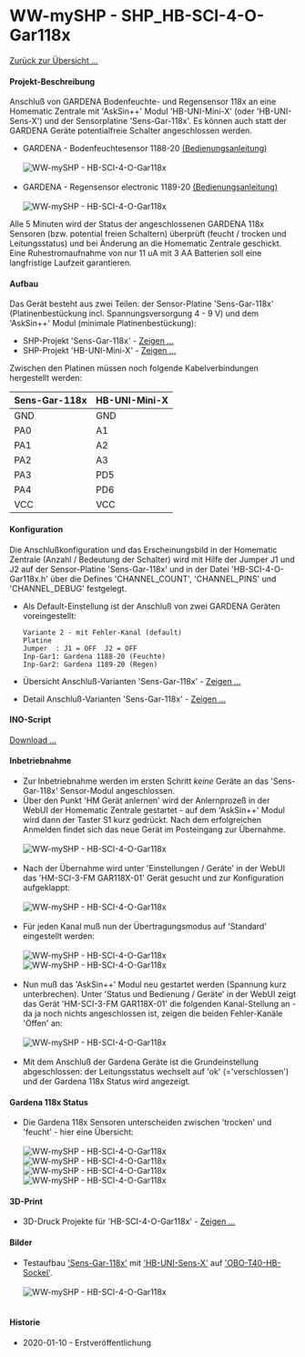 # WW-mySHP - SHP_HB-SCI-4-O-Gar118x

[Zurück zur Übersicht ...](../README.md)

#### Projekt-Beschreibung

Anschluß von GARDENA Bodenfeuchte- und Regensensor 118x an eine Homematic Zentrale mit 'AskSin++' Modul 'HB-UNI-Mini-X' (oder 'HB-UNI-Sens-X') und der Sensorplatine 'Sens-Gar-118x'. Es können auch statt der GARDENA Geräte potentialfreie Schalter angeschlossen werden.

  - GARDENA - Bodenfeuchtesensor 1188-20 [(Bedienungsanleitung)](./bin/GARDENA_Anleitung_1188-20_Feuchtesensor.pdf)
<br><br>
![WW-mySHP - HB-SCI-4-O-Gar118x](./img/Gardena_1188-20_pic.jpg "GARDENA - Bodenfeuchtesensor 1188-20")
<br><br>
  - GARDENA - Regensensor electronic 1189-20 [(Bedienungsanleitung)](./bin/GARDENA_Anleitung_1189-20_Regensensor.pdf)
<br><br>
![WW-mySHP - HB-SCI-4-O-Gar118x](./img/Gardena_1189-20_pic.jpg "GARDENA - Regensensor electronic Gardena_1189-20")

Alle 5 Minuten wird der Status der angeschlossenen GARDENA 118x Sensoren (bzw. potential freien Schaltern) überprüft (feucht / trocken und Leitungsstatus) und bei Änderung an die Homematic Zentrale geschickt. Eine Ruhestromaufnahme von nur 11 uA mit 3 AA Batterien soll eine langfristige Laufzeit garantieren.

#### Aufbau
Das Gerät besteht aus zwei Teilen: der Sensor-Platine 'Sens-Gar-118x' (Platinenbestückung incl. Spannungsversorgung 4 - 9 V) und dem 'AskSin++' Modul (minimale Platinenbestückung):
  - SHP-Projekt 'Sens-Gar-118x' - [Zeigen ...](https://github.com/wolwin/WW-mySHP/blob/master/SHP_Sens-Gar-118x/README.md "Zeigen ...")
  - SHP-Projekt 'HB-UNI-Mini-X' - [Zeigen ...](https://github.com/wolwin/WW-mySHP/blob/master/SHP_HB-UNI-Mini-X/README.md "Zeigen ...")

Zwischen den Platinen müssen noch folgende Kabelverbindungen hergestellt werden:

  | **Sens-Gar-118x** | **HB-UNI-Mini-X** |
  | --- | --- |
  | GND | GND |
  | PA0 | A1 |
  | PA1 | A2 |
  | PA2 | A3 |
  | PA3 | PD5 |
  | PA4 | PD6 |
  | VCC | VCC |

#### Konfiguration

Die Anschlußkonfiguration und das Erscheinungsbild in der Homematic Zentrale (Anzahl / Bedeutung der Schalter) wird mit Hilfe der Jumper J1 und J2 auf der Sensor-Platine 'Sens-Gar-118x' und in der Datei 'HB-SCI-4-O-Gar118x.h' über die Defines 'CHANNEL_COUNT', 'CHANNEL_PINS' und 'CHANNEL_DEBUG' festgelegt.

  - Als Default-Einstellung ist der Anschluß von zwei GARDENA Geräten voreingestellt:

        Variante 2 - mit Fehler-Kanal (default)
        Platine
        Jumper  : J1 = OFF  J2 = OFF
        Inp-Gar1: Gardena 1188-20 (Feuchte)
        Inp-Gar2: Gardena 1189-20 (Regen)

- Übersicht Anschluß-Varianten 'Sens-Gar-118x' - [Zeigen ...](./bin/HB-SCI-4-O-Gar118x_Varianten.pdf "Zeigen ...")
- Detail Anschluß-Varianten 'Sens-Gar-118x' - [Zeigen ...](./bin/HB-SCI-4-O-Gar118x_Varianten.txt "Zeigen ...")

#### INO-Script
[Download ...](./bin/HB-SCI-4-O-Gar118x_20191228.zip)

#### Inbetriebnahme
- Zur Inbetriebnahme werden im ersten Schritt _keine_ Geräte an das 'Sens-Gar-118x' Sensor-Modul angeschlossen.
- Über den Punkt 'HM Gerät anlernen' wird der Anlernprozeß in der WebUI der Homematic Zentrale gestartet - auf dem 'AskSin++' Modul wird dann der Taster S1 kurz gedrückt. Nach dem erfolgreichen Anmelden findet sich das neue Gerät im Posteingang zur Übernahme.
<br><br>
![WW-mySHP - HB-SCI-4-O-Gar118x](./img/SHP_HB-SCI-4-O-Gar118x_Betrieb_01.jpg "HB-SCI-4-O-Gar118x")
<br><br>
- Nach der Übernahme  wird unter 'Einstellungen / Geräte' in der WebUI das 'HM-SCI-3-FM GAR118X-01' Gerät gesucht und zur Konfiguration aufgeklappt:
<br><br>
![WW-mySHP - HB-SCI-4-O-Gar118x](./img/SHP_HB-SCI-4-O-Gar118x_Betrieb_02.jpg "HB-SCI-4-O-Gar118x")
<br><br>
- Für jeden Kanal muß nun der Übertragungsmodus auf 'Standard' eingestellt werden:
<br><br>
![WW-mySHP - HB-SCI-4-O-Gar118x](./img/SHP_HB-SCI-4-O-Gar118x_Betrieb_03.jpg "HB-SCI-4-O-Gar118x")
![WW-mySHP - HB-SCI-4-O-Gar118x](./img/SHP_HB-SCI-4-O-Gar118x_Betrieb_04.jpg "HB-SCI-4-O-Gar118x")
<br><br>
- Nun muß das 'AskSin++' Modul neu gestartet werden (Spannung kurz unterbrechen). Unter 'Status und Bedienung / Geräte' in der WebUI zeigt das Gerät 'HM-SCI-3-FM GAR118X-01' die folgenden Kanal-Stellung an - da ja noch nichts angeschlossen ist, zeigen die beiden Fehler-Kanäle 'Offen' an:
<br><br>
![WW-mySHP - HB-SCI-4-O-Gar118x](./img/SHP_HB-SCI-4-O-Gar118x_Betrieb_07.jpg "HB-SCI-4-O-Gar118x")
<br><br>
- Mit dem Anschluß der Gardena Geräte ist die Grundeinstellung abgeschlossen: der Leitungsstatus wechselt auf 'ok' (='verschlossen') und der Gardena 118x Status wird angezeigt.

#### Gardena 118x Status
- Die Gardena 118x Sensoren unterscheiden zwischen 'trocken' und 'feucht' - hier eine Übersicht:
<br><br>
![WW-mySHP - HB-SCI-4-O-Gar118x](./img/SHP_HB-SCI-4-O-Gar118x_Betrieb_08.jpg "HB-SCI-4-O-Gar118x")
![WW-mySHP - HB-SCI-4-O-Gar118x](./img/SHP_HB-SCI-4-O-Gar118x_Betrieb_09.jpg "HB-SCI-4-O-Gar118x")
![WW-mySHP - HB-SCI-4-O-Gar118x](./img/SHP_HB-SCI-4-O-Gar118x_Betrieb_10.jpg "HB-SCI-4-O-Gar118x")
![WW-mySHP - HB-SCI-4-O-Gar118x](./img/SHP_HB-SCI-4-O-Gar118x_Betrieb_11.jpg "HB-SCI-4-O-Gar118x")

#### 3D-Print
- 3D-Druck Projekte für 'HB-SCI-4-O-Gar118x' - [Zeigen ...](https://github.com/wolwin/WW-my3DP/blob/master/3DP_OBO_T40_HB/README.md)

#### Bilder
- Testaufbau ['Sens-Gar-118x'](https://github.com/wolwin/WW-mySHP/blob/master/SHP_Sens-Gar-118x/README.md) mit ['HB-UNI-Sens-X'](https://github.com/wolwin/WW-mySHP/blob/master/SHP_HB-UNI-Sens-X/README.md) auf ['OBO-T40-HB-Sockel'](https://github.com/wolwin/WW-my3DPP/blob/master/3DP_OBO_T40_HB/README.md).
<br><br>
![WW-mySHP - HB-SCI-4-O-Gar118x](./img/SHP_HB-SCI-4-O-Gar118x_01.jpg "HB-UNI-Sens-X und Sens-Gar-118x")
<br><br>

#### Historie
- 2020-01-10 - Erstveröffentlichung
